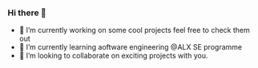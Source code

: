 ### Hi there 👋

- 🔭 I’m currently working on some cool projects feel free to check them out
- 🌱 I’m currently learning aoftware engineering @ALX SE programme
- 👯 I’m looking to collaborate on exciting projects with you.
